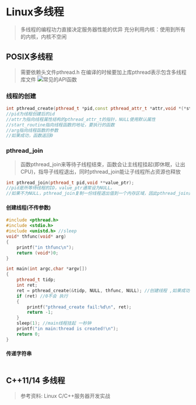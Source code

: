 # Linux多线程
> 多线程的编程功力直接决定服务器性能的优异
> 充分利用内核：使用到所有的内核，内核不空闲

## POSIX多线程
> 需要依赖头文件pthread.h 在编译的时候要加上库pthread表示包含多线程库文件
![常见的API函数](E:\学习笔记\C-notebook\Linux系统编程\assets\常见API.jpg "常见的API函数")

### 线程的创建
```cpp
int pthread_create(pthread_t *pid,const pthread_attr_t *attr,void *(*start_routine)(void *),void *arg)
//pid为线程创建后的id
//attr为指向线程属性结构的pthread_attr_t的指针，NULL使用默认属性
//start_routine指向线程函数的地址，要执行的函数
//arg指向线程函数的参数
//如果成功，函数返回0
```
### pthread_join
> 函数pthread_join来等待子线程结束，函数会让主线程挂起(即休眠，让出CPU)，指导子线程退出，同时pthread_join能让子线程所占资源也释放
```cpp
int pthread_join(pthread_t pid,void **value_ptr);
//pid是所等待线程的ID，value_ptr通常设为NULL。
//如果不为NULL，pthread_join复制一份线程退出值到一个内存区域，因此pthread_join还有一个重要功能就是获得子线程的返回值。如果函数成功，返回0,否则返回错误码
```

#### 创建线程(不传参数)
```cpp
#include <pthread.h>
#include <stdio.h>
#include <unistd.h> //sleep
void* thfunc(void* arg)
{
    printf("in thfunc\n");
    return (void*)0;
}

int main(int argc,char *argv[])
{
    pthread_t tidp;
    int ret;
    ret = pthread_create(&tidp, NULL, thfunc, NULL); //创建线程 ,如果成功返回0
    if (ret) //0不会 执行
    {
        printf("pthread_create fail:%d\n", ret);
        return -1;
    }
    sleep(1); //main线程挂起 一秒钟
    printf("in main:thread is created!\n");
    return 0;
}
```
#### 传递字符串
```cpp

```

## C++11/14 多线程



> 参考资料:
> Linux C/C++服务器开发实战